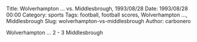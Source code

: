 Title: Wolverhampton … vs. Middlesbrough, 1993/08/28
Date: 1993/08/28 00:00
Category: sports
Tags: football, football scores, Wolverhampton …, Middlesbrough
Slug: wolverhampton-vs-middlesbrough
Author: carbonero


Wolverhampton … 2 - 3 Middlesbrough
